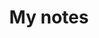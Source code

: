 ---
title: My notes
layout: collection
permalink: /notes
collection: notes
entries_layout: grid
classes: wide
header:
    overlay_image: https://images.unsplash.com/photo-1517842645767-c639042777db
    overlay_filter: 0.3
---